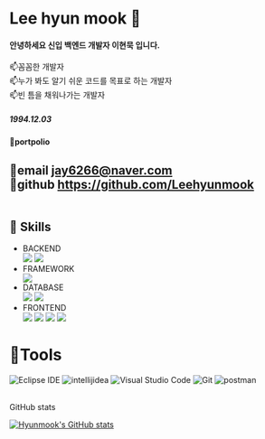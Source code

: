 # Lee hyun mook 👋

#### 안녕하세요 신입 백엔드 개발자 이현묵 입니다.
📫꼼꼼한 개발자<br/>
📫누가 봐도 알기 쉬운 코드를 목표로 하는 개발자<br/>
📫빈 틈을 채워나가는 개발자<br/>
##### 1994.12.03

#### 🌟portpolio  <br/>
🌟email  jay6266@naver.com<br/>
🌟github  https://github.com/Leehyunmook<br/><br/><br/>
💪 Skills
--
<ul>
<li>BACKEND</li>
<img src="https://img.shields.io/badge/Java-007396?style=for-the-badge&logo=OpenJDK&logoColor=white">
<img src="https://img.shields.io/badge/Python-3776AB?style=for-the-badge&logo=Python&logoColor=white">
<li>FRAMEWORK </li>
<img src="https://img.shields.io/badge/spring-6DB33F?style=for-the-badge&logo=spring&logoColor=white">
<li>DATABASE </li>

<img src="https://img.shields.io/badge/oracle-F80000?style=for-the-badge&logo=oracle&logoColor=white">
<img src="https://img.shields.io/badge/mysql-4479A1?style=for-the-badge&logo=mysql&logoColor=white">

<li>FRONTEND </li>

<img src="https://img.shields.io/badge/html5-34F26?style=for-the-badge&logo=html5&logoColor=white">
<img src="https://img.shields.io/badge/CSS3-1572B6?style=for-the-badge&logo=CSS3&logoColor=white">
<img src="https://img.shields.io/badge/javascript-F7DF1E?style=for-the-badge&logo=javascript&logoColor=white">
<img src="https://img.shields.io/badge/react-61DAFB?style=for-the-badge&logo=react&logoColor=white">

</ul>

# 🌱Tools
![Eclipse IDE](https://img.shields.io/badge/Eclipse%20IDE-2C2255.svg?&style=for-the-badge&logo=Eclipse%20IDE&logoColor=white)
![intellijidea](https://img.shields.io/badge/intellijidea-000000.svg?&style=for-the-badge&logo=intellijidea&logoColor=white)
![Visual Studio Code](https://img.shields.io/badge/Visual%20Studio%20Code-007ACC.svg?&style=for-the-badge&logo=Visual%20Studio%20Code&logoColor=white)
![Git](https://img.shields.io/badge/Git-F05032.svg?&style=for-the-badge&logo=Git&logoColor=white)
![postman](https://img.shields.io/badge/postman-FF6C37.svg?&style=for-the-badge&logo=postman&logoColor=white)

<br/>
GitHub stats<br/>

[![Hyunmook's GitHub stats](https://github-readme-stats.vercel.app/api?username=Leehyunmook)](https://github.com/anuraghazra/github-readme-stats)

<!--
**Leehyunmook/Leehyunmook** is a ✨ _special_ ✨ repository because its `README.md` (this file) appears on your GitHub profile.

Here are some ideas to get you started:

- 🔭 I’m currently working on ...
- 🌱 I’m currently learning ...
- 👯 I’m looking to collaborate on ...
- 🤔 I’m looking for help with ...
- 💬 Ask me about ...
- 📫 How to reach me: ...
- 😄 Pronouns: ...
- ⚡ Fun fact: ...
